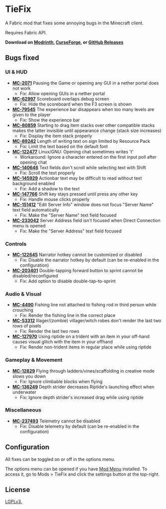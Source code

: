 # TieFix

A Fabric mod that fixes some annoying bugs in the Minecraft client.

Requires Fabric API.

**Download on [Modrinth](https://modrinth.com/mod/tiefix), [CurseForge](https://www.curseforge.com/minecraft/mc-mods/tiefix), or [GitHub Releases](https://github.com/j-tai/TieFix/releases)**

## Bugs fixed

### UI & HUD
* [**MC-2071**](https://bugs.mojang.com/browse/MC-2071) Pausing the Game or opening any GUI in a nether portal does not
  work
  * Fix: Allow opening GUIs in a nether portal
* [**MC-62997**](https://bugs.mojang.com/browse/MC-62997) Scoreboard overlaps debug screen
  * Fix: Hide the scoreboard when the F3 screen is shown
* [**MC-79545**](https://bugs.mojang.com/browse/MC-79545) The experience bar disappears when too many levels are given
  to the player
  * Fix: Show the experience bar
* [**MC-80859**](https://bugs.mojang.com/browse/MC-80859) Starting to drag item stacks over other compatible stacks
  makes the latter invisible until appearance change (stack size increases)
  * Fix: Display the item stack properly
* [**MC-89242**](https://bugs.mojang.com/browse/MC-89242) Length of writing text on sign limited by Resource Pack
  * Fix: Limit the text based on the default font
* [**MC-122477**](https://bugs.mojang.com/browse/MC-122477) Linux/GNU: Opening chat sometimes writes 't'
  * Workaround: Ignore a character entered on the first input poll after opening chat
* [**MC-140646**](https://bugs.mojang.com/browse/MC-140646) Text fields don't scroll while selecting text with Shift
  * Fix: Scroll the text properly
* [**MC-145929**](https://bugs.mojang.com/browse/MC-145929) Actionbar text may be difficult to read without text background enabled
  * Fix: Add a shadow to the text
* [**MC-147766**](https://bugs.mojang.com/browse/MC-147766) Shift key stays pressed until press any other key
  * Fix: Handle mouse clicks properly
* [**MC-151412**](https://bugs.mojang.com/browse/MC-151412) "Edit Server Info" window does not focus "Server Name" text field automatically
  * Fix: Make the "Server Name" text field focused
* [**MC-233042**](https://bugs.mojang.com/browse/MC-233042) Server Address field isn't focused when Direct Connection menu is opened
  * Fix: Make the "Server Address" text field focused

### Controls
* [**MC-122645**](https://bugs.mojang.com/browse/MC-122645) Narrator hotkey cannot be customized or disabled
  * Fix: Disable the narrator hotkey by default (can be re-enabled in the configuration)
* [**MC-203401**](https://bugs.mojang.com/browse/MC-203401) Double-tapping forward button to sprint cannot be disabled/reconfigured
  * Fix: Add option to disable double-tap-to-sprint

### Audio & Visual
* [**MC-4490**](https://bugs.mojang.com/browse/MC-4490) Fishing line not attached to fishing rod in third person while
  crouching
  * Fix: Render the fishing line in the correct place
* [**MC-53312**](https://bugs.mojang.com/browse/MC-53312) Illager/(zombie) villager/witch robes don't render the last
  two rows of pixels
  * Fix: Render the last two rows
* [**MC-127970**](https://bugs.mojang.com/browse/MC-127970) Using riptide on a trident with an item in your off-hand
  causes visual glitch with the item in your offhand
  * Fix: Render non-trident items in regular place while using riptide

### Gameplay & Movement
* [**MC-12829**](https://bugs.mojang.com/browse/MC-12829) Flying through ladders/vines/scaffolding in creative mode slows you down
  * Fix: Ignore climbable blocks when flying
* [**MC-136249**](https://bugs.mojang.com/browse/MC-136249) Depth strider decreases Riptide's launching effect when underwater
  * Fix: Ignore depth strider's increased drag while using riptide

### Miscellaneous
* [**MC-237493**](https://bugs.mojang.com/browse/MC-237493) Telemetry cannot be disabled
  * Fix: Disable telemetry by default (can be re-enabled in the configuration)

## Configuration

All fixes can be toggled on or off in the options menu.

The options menu can be opened if you have [Mod Menu](https://modrinth.com/mod/modmenu) installed. To access it, go to Mods > TieFix and click the settings button at the top-right.

## License

[LGPLv3.](https://github.com/j-tai/TieFix/blob/master/LICENSE)
